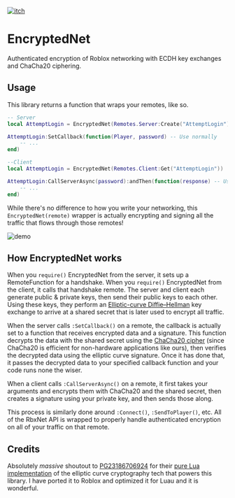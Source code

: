 [![itch](https://raw.githubusercontent.com/gist/csqrl/56c5f18b229ca1e61feb6eb5fb149f43/raw/itch.svg)](https://boatbomber.itch.io/encryptednet)

# EncryptedNet

Authenticated encryption of Roblox networking with ECDH key exchanges and ChaCha20 ciphering.

## Usage

This library returns a function that wraps your remotes, like so.

```Lua
-- Server
local AttemptLogin = EncryptedNet(Remotes.Server:Create("AttemptLogin"))

AttemptLogin:SetCallback(function(Player, password) -- Use normally
    -- ...
end)

--Client
local AttemptLogin = EncryptedNet(Remotes.Client:Get("AttemptLogin"))

AttemptLogin:CallServerAsync(password):andThen(function(response) -- Use normally
    -- ...
end)
```

While there's no difference to how you write your networking, this `EncryptedNet(remote)` wrapper is actually encrypting and signing all the traffic that flows through those remotes!

![demo](https://cdn.discordapp.com/attachments/711758878995513364/945726611641233469/unknown.png)

## How EncryptedNet works

When you `require()` EncryptedNet from the server, it sets up a RemoteFunction for a handshake. When you `require()` EncryptedNet from the client, it calls that handshake remote. The server and client each generate public & private keys, then send their public keys to each other. Using these keys, they perform an [Elliptic-curve Diffie–Hellman](https://en.wikipedia.org/wiki/Elliptic-curve_Diffie%E2%80%93Hellman) key exchange to arrive at a shared secret that is later used to encrypt all traffic.

When the server calls `:SetCallback()` on a remote, the callback is actually set to a function that receives encrypted data and a signature. This function decrypts the data with the shared secret using the [ChaCha20 cipher](https://en.wikipedia.org/wiki/Salsa20#ChaCha20_adoption) (since ChaCha20 is efficient for non-hardware applications like ours), then verifies the decrypted data using the elliptic curve signature. Once it has done that, it passes the decrypted data to your specified callback function and your code runs none the wiser.

When a client calls `:CallServerAsync()` on a remote, it first takes your arguments and encrypts them with ChaCha20 and the shared secret, then creates a signature using your private key, and then sends those along.

This process is similarly done around `:Connect()`, `:SendToPlayer()`, etc. All of the RbxNet API is wrapped to properly handle authenticated encryption on all of your traffic on that remote.

## Credits

Absolutely *massive* shoutout to [PG23186706924](http://www.computercraft.info/forums2/index.php?/user/68959-pg23186706924/) for their [pure Lua implementation](http://www.computercraft.info/forums2/index.php?/topic/29803-elliptic-curve-cryptography/) of the elliptic curve cryptography tech that powers this library. I have ported it to Roblox and optimized it for Luau and it is wonderful.
